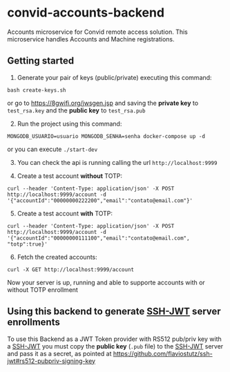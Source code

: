 # convid-accounts-backend

Accounts microservice for Convid remote access solution. This microservice handles Accounts and Machine registrations.

## Getting started

1. Generate your pair of keys (public/private) executing this command:
```
bash create-keys.sh
```

or go to https://8gwifi.org/jwsgen.jsp and saving the **private key** to `test_rsa.key` and the **public key** to `test_rsa.pub`


2. Run the project using this command:
```
MONGODB_USUARIO=usuario MONGODB_SENHA=senha docker-compose up -d
```

or you can execute `./start-dev`

3. You can check the api is running calling the url `http://localhost:9999`

4. Create a test account **without** TOTP:

```
curl --header 'Content-Type: application/json' -X POST http://localhost:9999/account -d '{"accountId":"00000000222200","email":"contato@email.com"}'
```

5. Create a test account **with** TOTP:

```
curl --header 'Content-Type: application/json' -X POST http://localhost:9999/account -d '{"accountId":"00000000111100","email":"contato@email.com", "totp":true}'
```

6. Fetch the created accounts:

```
curl -X GET http://localhost:9999/account
```

Now your server is up, running and able to supporte accounts with or without TOTP enrollment


## Using this backend to generate [SSH-JWT](https://hub.docker.com/r/flaviostutz/ssh-jwt) server enrollments

To use this Backend as a JWT Token provider with RS512 pub/priv key with a [SSH-JWT](https://hub.docker.com/r/flaviostutz/ssh-jwt) you must copy the **public key** (`.pub` file) to the [SSH-JWT](https://hub.docker.com/r/flaviostutz/ssh-jwt) server and pass it as a secret, as pointed at https://github.com/flaviostutz/ssh-jwt#rs512-pubpriv-signing-key
